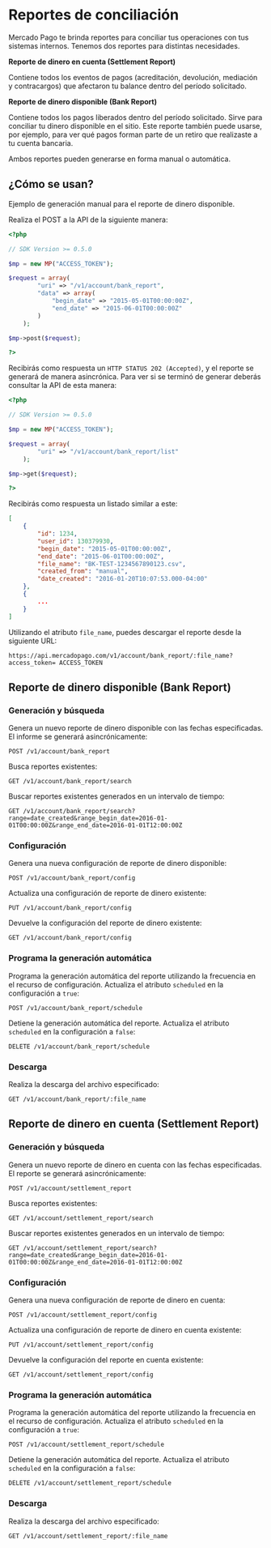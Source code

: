 # Reportes de conciliación

Mercado Pago te brinda reportes para conciliar tus operaciones con tus sistemas internos. Tenemos dos reportes para distintas necesidades.


**Reporte de dinero en cuenta (Settlement Report)**

Contiene todos los eventos de pagos (acreditación, devolución, mediación y contracargos) que afectaron tu balance dentro del período solicitado.

**Reporte de dinero disponible (Bank Report)**

Contiene todos los pagos liberados dentro del período solicitado. Sirve para conciliar tu dinero disponible en el sitio. Este reporte también puede usarse, por ejemplo, para ver qué pagos forman parte de un retiro que realizaste a tu cuenta bancaria.

Ambos reportes pueden generarse en forma manual o automática.

## ¿Cómo se usan?

Ejemplo de generación manual para el reporte de dinero disponible.

Realiza el POST a la API de la siguiente manera:

```php
<?php

// SDK Version >= 0.5.0

$mp = new MP("ACCESS_TOKEN");

$request = array(
        "uri" => "/v1/account/bank_report",
        "data" => array(
            "begin_date" => "2015-05-01T00:00:00Z",
            "end_date" => "2015-06-01T00:00:00Z"
        )
    );

$mp->post($request);

?>
```

Recibirás como respuesta un `HTTP STATUS 202 (Accepted)`, y el reporte se generará de manera asincrónica. Para ver si se terminó de generar deberás consultar la API de esta manera:

```php
<?php

// SDK Version >= 0.5.0

$mp = new MP("ACCESS_TOKEN");

$request = array(
        "uri" => "/v1/account/bank_report/list"
    );

$mp->get($request);

?>
```

Recibirás como respuesta un listado similar a este:

```json
[
    {
        "id": 1234,
        "user_id": 130379930,
        "begin_date": "2015-05-01T00:00:00Z",
        "end_date": "2015-06-01T00:00:00Z",
        "file_name": "BK-TEST-1234567890123.csv",
        "created_from": "manual",
        "date_created": "2016-01-20T10:07:53.000-04:00"
    },
    {
    	...
    }
]
```

Utilizando el atributo `file_name`, puedes descargar el reporte desde la siguiente URL:


	https://api.mercadopago.com/v1/account/bank_report/:file_name?access_token= ACCESS_TOKEN



## Reporte de dinero disponible (Bank Report)

### Generación y búsqueda

Genera un nuevo reporte de dinero disponible con las fechas especificadas. El informe se generará asincrónicamente:

	POST /v1/account/bank_report

Busca reportes existentes:

	GET /v1/account/bank_report/search

Buscar reportes existentes generados en un intervalo de tiempo:

	GET /v1/account/bank_report/search?range=date_created&range_begin_date=2016-01-01T00:00:00Z&range_end_date=2016-01-01T12:00:00Z

### Configuración

Genera una nueva configuración de reporte de dinero disponible:

	POST /v1/account/bank_report/config

Actualiza una configuración de reporte de dinero existente:

	PUT /v1/account/bank_report/config

Devuelve la configuración del reporte de dinero existente:

	GET /v1/account/bank_report/config

### Programa la generación automática

Programa la generación automática del reporte utilizando la frecuencia en el recurso de configuración. Actualiza el atributo `scheduled` en la configuración a `true`:

	POST /v1/account/bank_report/schedule
	
Detiene la generación automática del reporte. Actualiza el atributo `scheduled` en la configuración a `false`:

	DELETE /v1/account/bank_report/schedule

### Descarga

Realiza la descarga del archivo especificado:

	GET /v1/account/bank_report/:file_name


## Reporte de dinero en cuenta (Settlement Report)

### Generación y búsqueda

Genera un nuevo reporte de dinero en cuenta con las fechas especificadas. El reporte se generará asincrónicamente:

	POST /v1/account/settlement_report

Busca reportes existentes:

	GET /v1/account/settlement_report/search
	
Buscar reportes existentes generados en un intervalo de tiempo:

	GET /v1/account/settlement_report/search?range=date_created&range_begin_date=2016-01-01T00:00:00Z&range_end_date=2016-01-01T12:00:00Z

### Configuración

Genera una nueva configuración de reporte de dinero en cuenta:

	POST /v1/account/settlement_report/config

Actualiza una configuración de reporte de dinero en cuenta existente:

	PUT /v1/account/settlement_report/config

Devuelve la configuración del reporte en cuenta existente: 

	GET /v1/account/settlement_report/config

### Programa la generación automática

Programa la generación automática del reporte utilizando la frecuencia en el recurso de configuración. Actualiza el atributo `scheduled` en la configuración a `true`:

	POST /v1/account/settlement_report/schedule
	
Detiene la generación automática del reporte. Actualiza el atributo `scheduled` en la configuración a `false`: 

	DELETE /v1/account/settlement_report/schedule

### Descarga

Realiza la descarga del archivo especificado:

	GET /v1/account/settlement_report/:file_name
